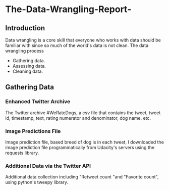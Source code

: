 # The-Data-Wrangling-Report-
## Introduction 

Data wrangling is a core skill that everyone who works with data should be familiar with since so much of the world's data is not clean.  The data wrangling process 

- Gathering data.  
- Assessing data. 
- Cleaning data.

## Gathering Data 
### Enhanced Twitter Archive 
The Twitter archive #WeRateDogs, a csv file that contains the tweet, tweet id, timestamp, text, rating numerator and denominator, dog name, etc. 

### Image Predictions File 
Image prediction file, based breed of dog is in each tweet, I downloaded the image prediction file programmatically from Udacity's servers using the requests library.

### Additional Data via the Twitter API 
Additional data collection including "Retweet count "and "Favorite count", using python's tweepy library. 
